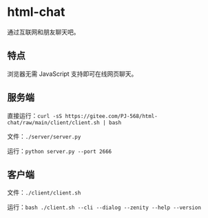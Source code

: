 # html-chat

通过互联网和朋友聊天吧。

## 特点

浏览器无需 JavaScript 支持即可在线网页聊天。

## 服务端

直接运行：`curl -sS https://gitee.com/PJ-568/html-chat/raw/main/client/client.sh | bash`

文件：`./server/server.py`

运行：`python server.py --port 2666`

## 客户端

文件：`./client/client.sh`

运行：`bash ./client.sh --cli --dialog --zenity --help --version`
